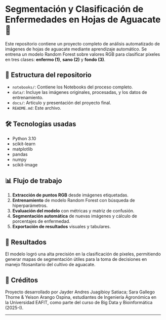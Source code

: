 # Segmentación y Clasificación de Enfermedades en Hojas de Aguacate 🍃

Este repositorio contiene un proyecto completo de análisis automatizado de imágenes de hojas de aguacate mediante aprendizaje automático. Se entrena un modelo Random Forest sobre valores RGB para clasificar píxeles en tres clases: **enfermo (1)**, **sano (2)** y **fondo (3)**.

## 📁 Estructura del repositorio

- `notebooks/`: Contiene los Notebooks del proceso completo.
- `data/`: Incluye las imágenes originales, procesadas, y los datos de entrenamiento.
- `docs/`: Artículo y presentación del proyecto final.
- `README.md`: Este archivo.

## 🛠️ Tecnologías usadas

- Python 3.10
- scikit-learn
- matplotlib
- pandas
- numpy
- scikit-image

## 📊 Flujo de trabajo

1. **Extracción de puntos RGB** desde imágenes etiquetadas.
2. **Entrenamiento** de modelo Random Forest con búsqueda de hiperparámetros.
3. **Evaluación del modelo** con métricas y matriz de confusión.
4. **Segmentación automática** de nuevas imágenes y cálculo de porcentajes de enfermedad.
5. **Exportación de resultados** visuales y tabulares.

## 📎 Resultados

El modelo logró una alta precisión en la clasificación de píxeles, permitiendo generar mapas de segmentación útiles para la toma de decisiones en manejo fitosanitario del cultivo de aguacate.

## 📄 Créditos

Proyecto desarrollado por Jayder Andres Juagibioy Satiaca; Sara Gallego Thorne & Yeison Arango Ospina, estudiantes de Ingeniería Agronómica en la Universidad EAFIT, como parte del curso de Big Data y Bioinformática (2025-I).

---
